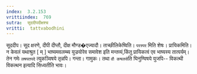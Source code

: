 ```yaml
---
index:  3.2.153
vrittiindex:  769
sutra:  सूददीपदीक्षश्च
vritti:  tattvabodhini 
---
```


सूददीप। सूद क्षरणे, दीपी दीप्तौ, दीक्ष मौण्ड�एज्यादौ। ताच्छीलिकेष्विति। `परस्पर` मिति शेषः। प्रायिकमिति। न केवलं यथाश्रुत [ म् ] भाष्यमवलम्ब्य युज्रयोरेव समावेश इति मन्तव्यं,किंतु प्रायिकत्वं एव भाष्यस्य तात्पर्यम्। तेन गमेः `लषपतपदे` त्युकञ्विषये तृन्नपि। गन्ता। गामुकः। तथा `वौ कषलसे`ति घिनुण्विषये युजपि-- विकत्थी विकत्थन इत्यादि सिध्यतीति भावः। 


